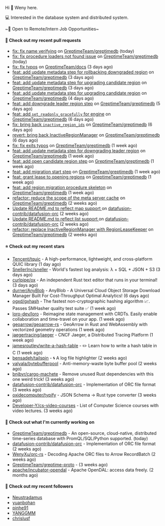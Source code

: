 Hi 👋 Weny here.

💻 Interested in the database system and distributed system.

~🍺 Open to Remote/Intern Job Opportunities~

#### 🔨 Check out my recent pull requests

- [fix: fix name verifying](https://github.com/GreptimeTeam/greptimedb/pull/2825) on [GreptimeTeam/greptimedb](https://github.com/GreptimeTeam/greptimedb) (today)
- [fix: fix procedure loaders not found issue](https://github.com/GreptimeTeam/greptimedb/pull/2824) on [GreptimeTeam/greptimedb](https://github.com/GreptimeTeam/greptimedb) (today)
- [fix: fix typos](https://github.com/GreptimeTeam/docs/pull/696) on [GreptimeTeam/docs](https://github.com/GreptimeTeam/docs) (3 days ago)
- [feat: add update metadata step for rollbacking downgraded region](https://github.com/GreptimeTeam/greptimedb/pull/2812) on [GreptimeTeam/greptimedb](https://github.com/GreptimeTeam/greptimedb) (3 days ago)
- [feat: add update metadata step for upgrading candidate region](https://github.com/GreptimeTeam/greptimedb/pull/2811) on [GreptimeTeam/greptimedb](https://github.com/GreptimeTeam/greptimedb) (3 days ago)
- [feat: add update metadata step for upgrading candidate region](https://github.com/GreptimeTeam/greptimedb/pull/2802) on [GreptimeTeam/greptimedb](https://github.com/GreptimeTeam/greptimedb) (4 days ago)
- [feat: add downgrade leader region step](https://github.com/GreptimeTeam/greptimedb/pull/2792) on [GreptimeTeam/greptimedb](https://github.com/GreptimeTeam/greptimedb) (5 days ago)
- [feat: add `set_readonly_gracefully` for engine](https://github.com/GreptimeTeam/greptimedb/pull/2787) on [GreptimeTeam/greptimedb](https://github.com/GreptimeTeam/greptimedb) (6 days ago)
- [fix: bring back `inactive_region_ids`](https://github.com/GreptimeTeam/greptimedb/pull/2783) on [GreptimeTeam/greptimedb](https://github.com/GreptimeTeam/greptimedb) (6 days ago)
- [revert: bring back InactiveRegionManager](https://github.com/GreptimeTeam/greptimedb/pull/2782) on [GreptimeTeam/greptimedb](https://github.com/GreptimeTeam/greptimedb) (6 days ago)
- [fix: fix exits typos](https://github.com/GreptimeTeam/greptimedb/pull/2772) on [GreptimeTeam/greptimedb](https://github.com/GreptimeTeam/greptimedb) (1 week ago)
- [feat: add update metadata step for downgrading leader region](https://github.com/GreptimeTeam/greptimedb/pull/2771) on [GreptimeTeam/greptimedb](https://github.com/GreptimeTeam/greptimedb) (1 week ago)
- [feat: add open candidate region step](https://github.com/GreptimeTeam/greptimedb/pull/2757) on [GreptimeTeam/greptimedb](https://github.com/GreptimeTeam/greptimedb) (1 week ago)
- [feat: add migration start step](https://github.com/GreptimeTeam/greptimedb/pull/2756) on [GreptimeTeam/greptimedb](https://github.com/GreptimeTeam/greptimedb) (1 week ago)
- [feat: grant lease to opening regions](https://github.com/GreptimeTeam/greptimedb/pull/2752) on [GreptimeTeam/greptimedb](https://github.com/GreptimeTeam/greptimedb) (1 week ago)
- [feat: add region migration procedure skeleton](https://github.com/GreptimeTeam/greptimedb/pull/2743) on [GreptimeTeam/greptimedb](https://github.com/GreptimeTeam/greptimedb) (1 week ago)
- [refactor: reduce the scope of the meta server cache](https://github.com/GreptimeTeam/greptimedb/pull/2736) on [GreptimeTeam/greptimedb](https://github.com/GreptimeTeam/greptimedb) (2 weeks ago)
- [Update README.md to reflect map support ](https://github.com/datafusion-contrib/datafusion-orc/pull/37) on [datafusion-contrib/datafusion-orc](https://github.com/datafusion-contrib/datafusion-orc) (2 weeks ago)
- [Update README.md to reflect list support ](https://github.com/datafusion-contrib/datafusion-orc/pull/35) on [datafusion-contrib/datafusion-orc](https://github.com/datafusion-contrib/datafusion-orc) (2 weeks ago)
- [refactor: replace InactiveRegionManager with RegionLeaseKeeper](https://github.com/GreptimeTeam/greptimedb/pull/2729) on [GreptimeTeam/greptimedb](https://github.com/GreptimeTeam/greptimedb) (2 weeks ago)

#### ⭐ Check out my recent stars

- [Tencent/tquic](https://github.com/Tencent/tquic) - A high-performance, lightweight, and cross-platform QUIC library (1 day ago)
- [SnellerInc/sneller](https://github.com/SnellerInc/sneller) - World&#39;s fastest log analysis: λ &#43; SQL &#43; JSON &#43; S3 (3 days ago)
- [curlpipe/ox](https://github.com/curlpipe/ox) - An independent Rust text editor that runs in your terminal! (3 days ago)
- [durner/AnyBlob](https://github.com/durner/AnyBlob) - AnyBlob - A Universal Cloud Object Storage Download Manager Built For Cost-Throughput Optimal Analytics! (6 days ago)
- [ogxd/gxhash](https://github.com/ogxd/gxhash) - The fastest non-cryptographic hashing algorithm 📈. Passes SMHasher quality test suite ✅ (1 week ago)
- [loro-dev/loro](https://github.com/loro-dev/loro) - Reimagine state management with CRDTs. Easily enable collaboration and time-travel on your app. (1 week ago)
- [geoarrow/geoarrow-rs](https://github.com/geoarrow/geoarrow-rs) - GeoArrow in Rust and WebAssembly with vectorized geometry operations (1 week ago)
- [jaegertracing/jaeger](https://github.com/jaegertracing/jaeger) - CNCF Jaeger, a Distributed Tracing Platform (1 week ago)
- [jamesroutley/write-a-hash-table](https://github.com/jamesroutley/write-a-hash-table) - ✏️ Learn how to write a hash table in C (1 week ago)
- [bensadeh/tailspin](https://github.com/bensadeh/tailspin) - 🌀 A log file highlighter (2 weeks ago)
- [valyala/bytebufferpool](https://github.com/valyala/bytebufferpool) - Anti-memory-waste byte buffer pool (2 weeks ago)
- [bnjbvr/cargo-machete](https://github.com/bnjbvr/cargo-machete) - Remove unused Rust dependencies with this one weird trick! (3 weeks ago)
- [datafusion-contrib/datafusion-orc](https://github.com/datafusion-contrib/datafusion-orc) - Implementation of ORC file format (3 weeks ago)
- [oxidecomputer/typify](https://github.com/oxidecomputer/typify) - JSON Schema -&gt; Rust type converter (3 weeks ago)
- [Developer-Y/cs-video-courses](https://github.com/Developer-Y/cs-video-courses) - List of Computer Science courses with video lectures. (3 weeks ago)

#### 👷 Check out what I'm currently working on

- [GreptimeTeam/greptimedb](https://github.com/GreptimeTeam/greptimedb) - An open-source, cloud-native, distributed time-series database with PromQL/SQL/Python supported. (today)
- [datafusion-contrib/datafusion-orc](https://github.com/datafusion-contrib/datafusion-orc) - Implementation of ORC file format (2 weeks ago)
- [WenyXu/orc-rs](https://github.com/WenyXu/orc-rs) - Decoding Apache ORC files to Arrow RecordBatch (2 weeks ago)
- [GreptimeTeam/greptime-proto](https://github.com/GreptimeTeam/greptime-proto) -  (3 weeks ago)
- [apache/incubator-opendal](https://github.com/apache/incubator-opendal) - Apache OpenDAL: access data freely. (2 months ago)

#### 👯 Check out my recent followers

- [Neustradamus](https://github.com/Neustradamus)
- [yuanbohan](https://github.com/yuanbohan)
- [pinhe91](https://github.com/pinhe91)
- [YANGGMM](https://github.com/YANGGMM)
- [chrislusf](https://github.com/chrislusf)


